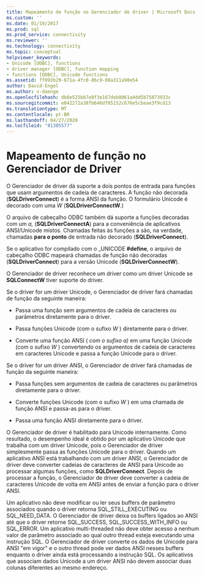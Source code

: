 ```yaml
---
title: Mapeamento de função no Gerenciador de driver | Microsoft Docs
ms.custom: ''
ms.date: 01/19/2017
ms.prod: sql
ms.prod_service: connectivity
ms.reviewer: ''
ms.technology: connectivity
ms.topic: conceptual
helpviewer_keywords:
- Unicode [ODBC], functions
- driver manager [ODBC], function mapping
- functions [ODBC], Unicode functions
ms.assetid: ff093b29-671a-4fc0-86c9-08a311a98e54
author: David-Engel
ms.author: v-daenge
ms.openlocfilehash: db8e525bb7e8f3e167deb8061a4dd5b75073933c
ms.sourcegitcommit: e042272a38fb646df05152c676e5cbeae3f9cd13
ms.translationtype: MT
ms.contentlocale: pt-BR
ms.lasthandoff: 04/27/2020
ms.locfileid: "81305577"
---
```

# <a name="function-mapping-in-the-driver-manager"></a>Mapeamento de função no Gerenciador de Driver
O Gerenciador de driver dá suporte a dois pontos de entrada para funções que usam argumentos de cadeia de caracteres. A função não decorada (**SQLDriverConnect**) é a forma ANSI da função. O formulário Unicode é decorado com uma *W* (**SQLDriverConnectW**.)  
  
 O arquivo de cabeçalho ODBC também dá suporte a funções decoradas com um *a,* (**SQLDriverConnectA**) para a conveniência de aplicativos ANSI/Unicode mistos. Chamadas feitas às funções a são, na verdade, chamadas **para o ponto** de entrada não decorado (**SQLDriverConnect**).  
  
 Se o aplicativo for compilado com o _UNICODE **#define**, o arquivo de cabeçalho ODBC mapeará chamadas de função não decoradas (**SQLDriverConnect**) para a versão Unicode (**SQLDriverConnectW**).  
  
 O Gerenciador de driver reconhece um driver como um driver Unicode se **SQLConnectW** tiver suporte do driver.  
  
 Se o driver for um driver Unicode, o Gerenciador de driver fará chamadas de função da seguinte maneira:  
  
-   Passa uma função sem argumentos de cadeia de caracteres ou parâmetros diretamente para o driver.  
  
-   Passa funções Unicode (com o sufixo *W* ) diretamente para o driver.  
  
-   Converte uma função ANSI ( *com o sufixo a)* em uma função Unicode (com o sufixo *W* ) convertendo os argumentos de cadeia de caracteres em caracteres Unicode e passa a função Unicode para o driver.  
  
 Se o driver for um driver ANSI, o Gerenciador de driver fará chamadas de função da seguinte maneira:  
  
-   Passa funções sem argumentos de cadeia de caracteres ou parâmetros diretamente para o driver.  
  
-   Converte funções Unicode (com o sufixo *W* ) em uma chamada de função ANSI e passa-as para o driver.  
  
-   Passa uma função ANSI diretamente para o driver.  
  
 O Gerenciador de driver é habilitado para Unicode internamente. Como resultado, o desempenho ideal é obtido por um aplicativo Unicode que trabalha com um driver Unicode, pois o Gerenciador de driver simplesmente passa as funções Unicode para o driver. Quando um aplicativo ANSI está trabalhando com um driver ANSI, o Gerenciador de driver deve converter cadeias de caracteres de ANSI para Unicode ao processar algumas funções, como **SQLDriverConnect**. Depois de processar a função, o Gerenciador de driver deve converter a cadeia de caracteres Unicode de volta em ANSI antes de enviar a função para o driver ANSI.  
  
 Um aplicativo não deve modificar ou ler seus buffers de parâmetro associados quando o driver retorna SQL_STILL_EXECUTING ou SQL_NEED_DATA. O Gerenciador de driver deixa os buffers ligados ao ANSI até que o driver retorne SQL_SUCCESS, SQL_SUCCESS_WITH_INFO ou SQL_ERROR. Um aplicativo multi-threaded não deve obter acesso a nenhum valor de parâmetro associado ao qual outro thread esteja executando uma instrução SQL. O Gerenciador de driver converte os dados de Unicode para ANSI "em vigor" e o outro thread pode ver dados ANSI nesses buffers enquanto o driver ainda está processando a instrução SQL. Os aplicativos que associam dados Unicode a um driver ANSI não devem associar duas colunas diferentes ao mesmo endereço.
